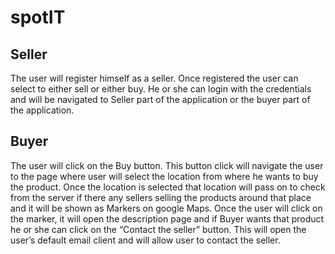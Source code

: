 # spotIT

Seller
--------------------------------------------------------------------------------------------------
The user will register himself as a seller. Once registered the user can select to either sell or either buy. He or she can login with the credentials and will be navigated to Seller part of the application or the buyer part of the application.


Buyer
--------------------------------------------------------------------------------------------------
The user will click on the Buy button. This button click will navigate the user to the page where user will select the location from where he wants to buy the product. Once the location is selected that location will pass on to check from the server if there any sellers selling the products around that place and it will be shown as Markers on google Maps. Once the user will click on the marker, it will open the description page and if Buyer wants that product he or she can click on the “Contact the seller” button. This will open the user’s default email client and will allow user to contact the seller.
